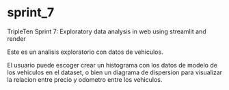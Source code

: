 # sprint_7
TripleTen Sprint 7: Exploratory data analysis in web using streamlit and render

Este es un analisis exploratorio con datos de vehiculos.

El usuario puede escoger crear un histograma con los datos de modelo de los vehiculos en el dataset, o bien un diagrama de dispersion para visualizar la relacion entre precio y odometro entre los vehiculos.